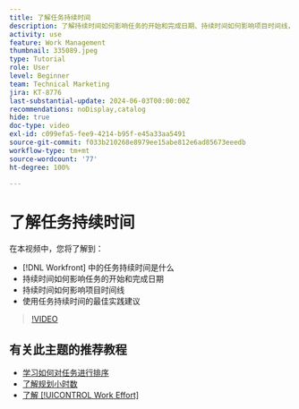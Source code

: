```yaml
---
title: 了解任务持续时间
description: 了解持续时间如何影响任务的开始和完成日期、持续时间如何影响项目时间线，以及使用任务持续时间的一些最佳实践。
activity: use
feature: Work Management
thumbnail: 335089.jpeg
type: Tutorial
role: User
level: Beginner
team: Technical Marketing
jira: KT-8776
last-substantial-update: 2024-06-03T00:00:00Z
recommendations: noDisplay,catalog
hide: true
doc-type: video
exl-id: c099efa5-fee9-4214-b95f-e45a33aa5491
source-git-commit: f033b210268e8979ee15abe812e6ad85673eeedb
workflow-type: tm+mt
source-wordcount: '77'
ht-degree: 100%

---
```


# 了解任务持续时间

在本视频中，您将了解到：

* [!DNL Workfront] 中的任务持续时间是什么
* 持续时间如何影响任务的开始和完成日期
* 持续时间如何影响项目时间线
* 使用任务持续时间的最佳实践建议

>[!VIDEO](https://video.tv.adobe.com/v/335089/?quality=12&learn=on)

## 有关此主题的推荐教程

* [学习如何对任务进行排序](/help/manage-work/tasks/learn-to-sequence-tasks.md)
* [了解规划小时数](/help/manage-work/tasks/understand-planned-hours.md)
* [了解 [!UICONTROL Work Effort]](/help/manage-work/tasks/understand-work-effort.md)
